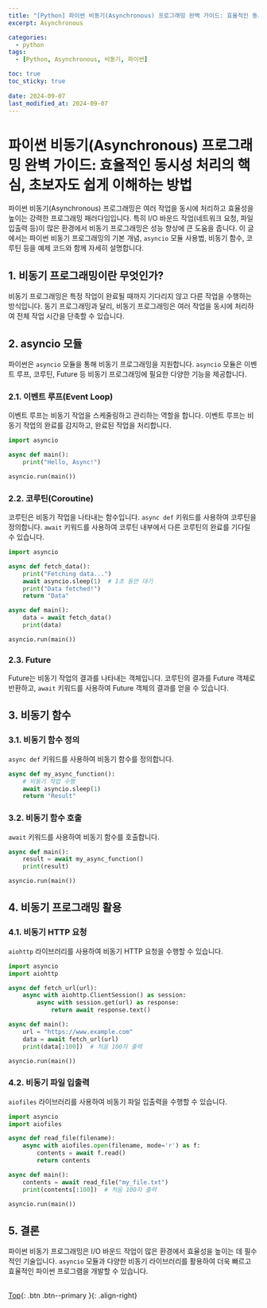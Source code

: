 ```yaml
---
title: "[Python] 파이썬 비동기(Asynchronous) 프로그래밍 완벽 가이드: 효율적인 동시성 처리의 핵심, 초보자도 쉽게 이해하는 방법"
excerpt: Asynchronous

categories:
  - python
tags:
  - [Python, Asynchronous, 비동기, 파이썬]

toc: true
toc_sticky: true
 
date: 2024-09-07
last_modified_at: 2024-09-07
---
```


# 파이썬 비동기(Asynchronous) 프로그래밍 완벽 가이드: 효율적인 동시성 처리의 핵심, 초보자도 쉽게 이해하는 방법

파이썬 비동기(Asynchronous) 프로그래밍은 여러 작업을 동시에 처리하고 효율성을 높이는 강력한 프로그래밍 패러다임입니다. 특히 I/O 바운드 작업(네트워크 요청, 파일 입출력 등)이 많은 환경에서 비동기 프로그래밍은 성능 향상에 큰 도움을 줍니다. 이 글에서는 파이썬 비동기 프로그래밍의 기본 개념, `asyncio` 모듈 사용법, 비동기 함수, 코루틴 등을 예제 코드와 함께 자세히 설명합니다.

## 1. 비동기 프로그래밍이란 무엇인가?

비동기 프로그래밍은 특정 작업이 완료될 때까지 기다리지 않고 다른 작업을 수행하는 방식입니다. 동기 프로그래밍과 달리, 비동기 프로그래밍은 여러 작업을 동시에 처리하여 전체 작업 시간을 단축할 수 있습니다.

## 2. asyncio 모듈

파이썬은 `asyncio` 모듈을 통해 비동기 프로그래밍을 지원합니다. `asyncio` 모듈은 이벤트 루프, 코루틴, Future 등 비동기 프로그래밍에 필요한 다양한 기능을 제공합니다.

### 2.1. 이벤트 루프(Event Loop)

이벤트 루프는 비동기 작업을 스케줄링하고 관리하는 역할을 합니다. 이벤트 루프는 비동기 작업의 완료를 감지하고, 완료된 작업을 처리합니다.

```python
import asyncio

async def main():
    print("Hello, Async!")

asyncio.run(main())
```

### 2.2. 코루틴(Coroutine)

코루틴은 비동기 작업을 나타내는 함수입니다. `async def` 키워드를 사용하여 코루틴을 정의합니다. `await` 키워드를 사용하여 코루틴 내부에서 다른 코루틴의 완료를 기다릴 수 있습니다.

```python
import asyncio

async def fetch_data():
    print("Fetching data...")
    await asyncio.sleep(1)  # 1초 동안 대기
    print("Data fetched!")
    return "Data"

async def main():
    data = await fetch_data()
    print(data)

asyncio.run(main())
```

### 2.3. Future

Future는 비동기 작업의 결과를 나타내는 객체입니다. 코루틴의 결과를 Future 객체로 반환하고, `await` 키워드를 사용하여 Future 객체의 결과를 얻을 수 있습니다.

## 3. 비동기 함수

### 3.1. 비동기 함수 정의

`async def` 키워드를 사용하여 비동기 함수를 정의합니다.

```python
async def my_async_function():
    # 비동기 작업 수행
    await asyncio.sleep(1)
    return "Result"
```

### 3.2. 비동기 함수 호출

`await` 키워드를 사용하여 비동기 함수를 호출합니다.

```python
async def main():
    result = await my_async_function()
    print(result)

asyncio.run(main())
```

## 4. 비동기 프로그래밍 활용

### 4.1. 비동기 HTTP 요청

`aiohttp` 라이브러리를 사용하여 비동기 HTTP 요청을 수행할 수 있습니다.

```python
import asyncio
import aiohttp

async def fetch_url(url):
    async with aiohttp.ClientSession() as session:
        async with session.get(url) as response:
            return await response.text()

async def main():
    url = "https://www.example.com"
    data = await fetch_url(url)
    print(data[:100])  # 처음 100자 출력

asyncio.run(main())
```

### 4.2. 비동기 파일 입출력

`aiofiles` 라이브러리를 사용하여 비동기 파일 입출력을 수행할 수 있습니다.

```python
import asyncio
import aiofiles

async def read_file(filename):
    async with aiofiles.open(filename, mode='r') as f:
        contents = await f.read()
        return contents

async def main():
    contents = await read_file("my_file.txt")
    print(contents[:100])  # 처음 100자 출력

asyncio.run(main())
```

## 5. 결론

파이썬 비동기 프로그래밍은 I/O 바운드 작업이 많은 환경에서 효율성을 높이는 데 필수적인 기술입니다. `asyncio` 모듈과 다양한 비동기 라이브러리를 활용하여 더욱 빠르고 효율적인 파이썬 프로그램을 개발할 수 있습니다.
<br><br>

[Top](#){: .btn .btn--primary }{: .align-right}